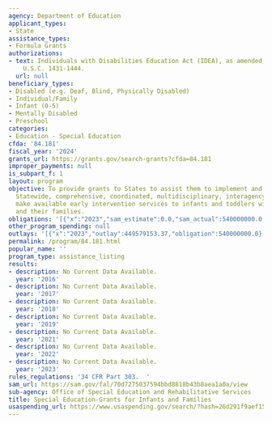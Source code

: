 ```yaml
---
agency: Department of Education
applicant_types:
- State
assistance_types:
- Formula Grants
authorizations:
- text: Individuals with Disabilities Education Act (IDEA), as amended, Part C, 20
    U.S.C. 1431-1444.
  url: null
beneficiary_types:
- Disabled (e.g. Deaf, Blind, Physically Disabled)
- Individual/Family
- Infant (0-5)
- Mentally Disabled
- Preschool
categories:
- Education - Special Education
cfda: '84.181'
fiscal_year: '2024'
grants_url: https://grants.gov/search-grants?cfda=84.181
improper_payments: null
is_subpart_f: 1
layout: program
objective: To provide grants to States to assist them to implement and maintain a
  Statewide, comprehensive, coordinated, multidisciplinary, interagency system to
  make available early intervention services to infants and toddlers with disabilities
  and their families.
obligations: '[{"x":"2023","sam_estimate":0.0,"sam_actual":540000000.0,"usa_spending_actual":544273118.02},{"x":"2024","sam_estimate":0.0,"sam_actual":540000000.0,"usa_spending_actual":561196612.06},{"x":"2025","sam_estimate":0.0,"sam_actual":545000000.0,"usa_spending_actual":1388903.0}]'
other_program_spending: null
outlays: '[{"x":"2023","outlay":449579153.37,"obligation":540000000.0},{"x":"2024","outlay":222381777.11,"obligation":557312501.0},{"x":"2025","outlay":5749952.98,"obligation":1388903.0}]'
permalink: /program/84.181.html
popular_name: ''
program_type: assistance_listing
results:
- description: No Current Data Available.
  year: '2016'
- description: No Current Data Available.
  year: '2017'
- description: No Current Data Available.
  year: '2018'
- description: No Current Data Available.
  year: '2019'
- description: No Current Data Available.
  year: '2021'
- description: No Current Data Available.
  year: '2022'
- description: No Current Data Available.
  year: '2023'
rules_regulations: '34 CFR Part 303.  '
sam_url: https://sam.gov/fal/70d7275037594bbd8818b43b8aea1a0a/view
sub-agency: Office of Special Education and Rehabilitative Services
title: Special Education-Grants for Infants and Families
usaspending_url: https://www.usaspending.gov/search/?hash=26d291f9aef155191bbcf34642ef0fc4
---
```

